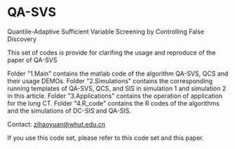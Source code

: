 # QA-SVS
Quantile-Adaptive Sufficient Variable Screening by Controlling False Discovery

This set of codes is provide for clarifing the usage and reproduce of the paper of QA-SVS

Folder "1.Main" contains the matlab code of the algorithm QA-SVS, QCS and their usage DEMOs.
Folder "2.Simulations" contains the corresponding running templates of QA-SVS, QCS, and SIS in simulation 1 and simulation 2 in this article.
Folder "3.Applications" contains the operation of application for the lung CT.
Folder "4.R_code" contains the R codes of the algorithms and the simulations of DC-SIS and QA-SIS.

Contact: zihaoyuan@whut.edu.cn

If you use this code set, please refer to this code set and this paper.
